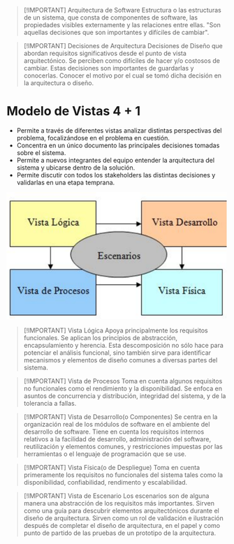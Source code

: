 
> [!IMPORTANT] Arquitectura de Software
> Estructura o las estructuras de un sistema, que consta de componentes de software, las propiedades visibles externamente y las relaciones entre ellas.
> "Son aquellas decisiones que son importantes y difíciles de cambiar".


> [!IMPORTANT] Decisiones de Arquitectura
> Decisiones de Diseño que abordan requisitos significativos desde el punto de vista arquitectónico.
> Se perciben como difíciles de hacer y/o costosos de cambiar.
> Estas decisiones son importantes de guardarlas y conocerlas. Conocer el motivo por el cual se tomó dicha decisión en la arquitectura o diseño.

# Modelo de Vistas 4 + 1
- Permite a través de diferentes vistas analizar distintas perspectivas del problema, focalizándose en el problema en cuestión.
- Concentra en un único documento las principales decisiones tomadas sobre el sistema.
- Permite a nuevos integrantes del equipo entender la arquitectura del sistema y ubicarse dentro de la solución.
- Permite discutir con todos los stakeholders las distintas decisiones y validarlas en una etapa temprana.

![](img/Pasted%20image%2020240925163648.png)


> [!IMPORTANT] Vista Lógica
> Apoya principalmente los requisitos funcionales.
> Se aplican los principios de abstracción, encapsulamiento y herencia.
> Esta descomposición no sólo hace para potenciar el análisis funcional, sino también sirve para identificar mecanismos y elementos de diseño comunes a diversas partes del sistema.


> [!IMPORTANT] Vista de Procesos
> Toma en cuenta algunos requisitos no funcionales como el rendimiento y la disponibilidad.
> Se enfoca en asuntos de concurrencia y distribución, integridad del sistema, y de la tolerancia a fallas.


> [!IMPORTANT] Vista de Desarrollo(o Componentes)
> Se centra en la organización real de los módulos de software en el ambiente del desarrollo de software.
> Tiene en cuenta los requisitos internos relativos a la facilidad de desarrollo, administración del software, reutilización y elementos comunes, y restricciones impuestas por las herramientas o el lenguaje de programación que se use.


> [!IMPORTANT] Vista Física(o de Despliegue)
> Toma en cuenta primeramente los requisitos no funcionales del sistema tales como la disponibilidad, confiabilidad, rendimento y escalabilidad.


> [!IMPORTANT] Vista de Escenario
> Los escenarios son de alguna manera una abstracción de los requisitos más importantes.
> Sirven como una guía para descubrir elementos arquitectónicos durante el diseño de arquitectura.
> Sirven como un rol de validación e ilustración después de completar el diseño de arquitectura, en el papel y como punto de partido de las pruebas de un prototipo de la arquitectura.




